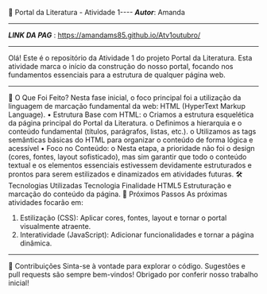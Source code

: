 📜 Portal da Literatura - Atividade 1---- ***Autor***: Amanda

----
***LINK DA PAG*** : https://amandams85.github.io/Atv1outubro/


-----
Olá! Este é o repositório da Atividade 1 do projeto Portal da Literatura.
Esta atividade marca o início da construção do nosso portal, focando nos fundamentos essenciais para a estrutura de qualquer página web.
________________________________________
🌟 O Que Foi Feito?
Nesta fase inicial, o foco principal foi a utilização da linguagem de marcação fundamental da web: HTML (HyperText Markup Language).
•	Estrutura Base com HTML:
o	Criamos a estrutura esquelética da página principal do Portal da Literatura.
o	Definimos a hierarquia e o conteúdo fundamental (títulos, parágrafos, listas, etc.).
o	Utilizamos as tags semânticas básicas do HTML para organizar o conteúdo de forma lógica e acessível 
•	Foco no Conteúdo:
o	Nesta etapa, a prioridade não foi o design (cores, fontes, layout sofisticado), mas sim garantir que todo o conteúdo textual e os elementos essenciais estivessem devidamente estruturados e prontos para serem estilizados e dinamizados em atividades futuras.
🛠️ Tecnologias Utilizadas
Tecnologia	Finalidade
HTML5	Estruturação e marcação do conteúdo da página.
🚀 Próximos Passos
As próximas atividades focarão em:
1.	Estilização (CSS): Aplicar cores, fontes, layout e tornar o portal visualmente atraente.
2.	Interatividade (JavaScript): Adicionar funcionalidades e tornar a página dinâmica.
________________________________________
🤝 Contribuições
Sinta-se à vontade para explorar o código. Sugestões e pull requests são sempre bem-vindos!
Obrigado por conferir nosso trabalho inicial!

